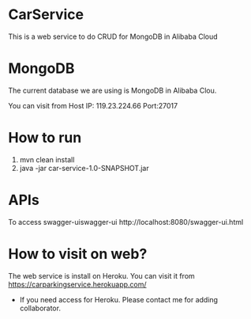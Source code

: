 CarService    
=========================

This is a web service to do CRUD for MongoDB in Alibaba Cloud



MongoDB
=========================
The current database we are using is MongoDB in Alibaba Clou.

You can visit from 
Host IP: 119.23.224.66
Port:27017

How to run
=========================
1. mvn clean install
2. java -jar car-service-1.0-SNAPSHOT.jar

APIs
=========================
To access swagger-uiswagger-ui
http://localhost:8080/swagger-ui.html


How to visit on web?
=========================
The web service is install on Heroku.
You can visit it from https://carparkingservice.herokuapp.com/
* If you need access for Heroku. Please contact me for adding collaborator.

